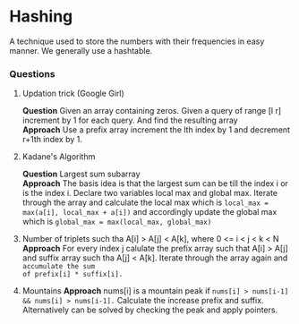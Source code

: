 # Hashing

A technique used to store the numbers with their frequencies in easy manner. We generally use a hashtable.

### Questions

1. Updation trick (Google Girl)
   <p><b>Question</b> Given an array containing zeros. Given a query of range [l r] increment by 1 for each query. And find the resulting array<br/>
   <b>Approach</b> Use a prefix array increment the lth index by 1 and decrement r+1th index by 1.<br/><p>

2. Kadane's Algorithm
   <p><b>Question</b> Largest sum subarray<br/>
   <b>Approach</b> The basis idea is that the largest sum can be till the index i or is the index i. Declare two variables local max and global max. Iterate through the array and calculate the local max which is <code>local_max = max(a[i], local_max + a[i])</code> and accordingly update the global max which is <code>global_max = max(local_max, global_max)</code><br/><p>

3. Number of triplets such tha A[i] > A[j] < A[k], where 0 <= i < j < k < N
   <b>Approach</b> For every index j calulate the prefix array such that A[i] > A[j] and suffix array such tha A[j] < A[k]. Iterate through the array again and <code>accumulate the sum of prefix[i] * suffix[i].</code><p>

4. Mountains
   <b>Approach</b> nums[i] is a mountain peak if <code>nums[i] > nums[i-1] && nums[i] > nums[i-1].</code> Calculate the increase prefix and suffix. Alternatively can be solved by checking the peak and apply pointers.<p>
